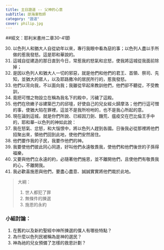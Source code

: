 ```yaml
---
title: 主日證道 -- 父神的心意
subTitle: 邵海東牧師
category: "證道"
cover: philip.jpg
---
```

##經文：耶利米書卅二章30-41節



30. 以色列人和猶大人自從幼年以來，專行我眼中看為惡的事；以色列人盡以手所做的惹我發怒。這是耶和華說的。
31. 這城自從建造的那日直到今日，常惹我的怒氣和忿怒，使我將這城從我面前除掉；
32. 是因以色列人和猶大人一切的邪惡，就是他們和他們的君王、首領、祭司、先知，並猶大的眾人，以及耶路撒冷的居民所行的，惹我發怒。
33. 他們以背向我，不以面向我；我雖從早起來教訓他們，他們卻不聽從，不受教訓，
34. 竟把可憎之物設立在稱為我名下的殿中，污穢了這殿。
35. 他們在欣嫩子谷建築巴力的邱壇，好使自己的兒女經火歸摩洛；他們行這可憎的事，使猶大陷在罪裡，這並不是我所吩咐的，也不是我心所起的意。
36. 現在論到這城，就是你們所說、已經因刀劍、饑荒、瘟疫交在巴比倫王手中的，耶和華─以色列的神如此說：
37. 我在怒氣、忿怒，和大惱恨中，將以色列人趕到各國。日後我必從那裡將他們招聚出來，領他們回到此地，使他們安然居住。
38. 他們要作我的子民，我要作他們的神。
39. 我要使他們彼此同心同道，好叫他們永遠敬畏我，使他們和他們後世的子孫得福樂，
40. 又要與他們立永遠的約，必隨著他們施恩，並不離開他們，且使他們有敬畏我的心，不離開我。
41. 我必歡喜施恩與他們，要盡心盡意、誠誠實實將他們栽於此地。


> 大綱：
> 1. 世人都犯了罪
> 2. 無條件的揀選
> 3. 施恩的永約


### 小組討論：
1. 在舊約以及新約聖經中神所揀選的僕人有哪些特點？
2. 為什麼以色列民被稱為是神的選民？
3. 神為祂的兒女預備了怎樣的救恩計劃？


